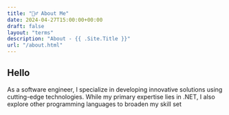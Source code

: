 ```yaml
---
title: "🙋‍♂️ About Me"
date: 2024-04-27T15:00:00+00:00
draft: false
layout: "terms"
description: "About - {{ .Site.Title }}"
url: "/about.html"
---
```


## Hello
As a software engineer, I specialize in developing innovative solutions using cutting-edge technologies. While my primary expertise lies in .NET, I also explore other programming languages to broaden my skill set
